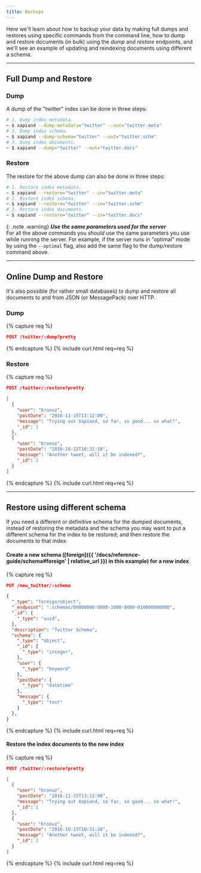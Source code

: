 ```yaml
---
title: Backups
---
```


Here we'll learn about how to backup your data by making full dumps and restores
using specific commands from the command line, how to dump and restore documents
(in bulk) using the _dump_ and _restore_ endpoints, and we'll see an example
of updating and reindexing documents using different a schema.

---

## Full Dump and Restore

### Dump

A dump of the "twitter" index can be done in three steps:

```sh
# 1. Dump index metadata.
~ $ xapiand --dump-metadata="twitter" --out="twitter.meta"
# 2. Dump index schema.
~ $ xapiand --dump-schema="twitter" --out="twitter.schm"
# 3. Dump index documents.
~ $ xapiand --dump="twitter" --out="twitter.docs"
```

### Restore

The restore for the above dump can also be done in three steps:

```sh
# 1. Restore index metadata.
~ $ xapiand --restore="twitter" --in="twitter.meta"
# 2. Restore index schema.
~ $ xapiand --restore="twitter" --in="twitter.schm"
# 3. Restore index documents.
~ $ xapiand --restore="twitter" --in="twitter.docs"
```

{: .note .warning}
**_Use the same parameters used for the server_**<br>
For all the above commands you _should_ use the same parameters you use while
running the server. For example, if the server runs in "optimal" mode by using
the `--optimal` flag, also add the same flag to the dump/restore command above.

---

## Online Dump and Restore

It's also possible (for rather small databases) to dump and restore all
documents to and from JSON (or MessagePack) over HTTP.

### Dump

{% capture req %}

```json
POST /twitter/:dump?pretty
```
{% endcapture %}
{% include curl.html req=req %}

### Restore

{% capture req %}

```json
POST /twitter/:restore?pretty

[
  {
    "user": "Kronuz",
    "postDate": "2016-11-15T13:12:00",
    "message": "Trying out Xapiand, so far, so good... so what!",
    "_id": 1
  },
  {
    "user": "Kronuz",
    "postDate": "2016-10-15T10:31:18",
    "message": "Another tweet, will it be indexed?",
    "_id": 2
  }
]
```
{% endcapture %}
{% include curl.html req=req %}

---

## Restore using different schema

If you need a different or definitive schema for the dumped documents, instead
of restoring the metadata and the schema you may want to put a different schema
for the index to be restored; and then restore the documents to that index:

#### Create a new schema ([foreign]({{ '/docs/reference-guide/schema#foreign' | relative_url }}) in this example) for a new index

{% capture req %}

```json
PUT /new_twitter/:schema

{
  "_type": "foreign/object",
  "_endpoint": ".schemas/00000000-0000-1000-8000-010000000000",
  "_id": {
    "_type": "uuid",
  },
  "description": "Twitter Schema",
  "schema": {
    "_type": "object",
    "_id": {
      "_type": "integer",
    },
    "user": {
      "_type": "keyword"
    },
    "postDate": {
      "_type": "datetime"
    },
    "message": {
      "_type": "text"
    }
  },
}
```
{% endcapture %}
{% include curl.html req=req %}

#### Restore the index documents to the new index

{% capture req %}

```json
POST /twitter/:restore?pretty

[
  {
    "user": "Kronuz",
    "postDate": "2016-11-15T13:12:00",
    "message": "Trying out Xapiand, so far, so good... so what!",
    "_id": 1
  },
  {
    "user": "Kronuz",
    "postDate": "2016-10-15T10:31:18",
    "message": "Another tweet, will it be indexed?",
    "_id": 2
  }
]
```
{% endcapture %}
{% include curl.html req=req %}
